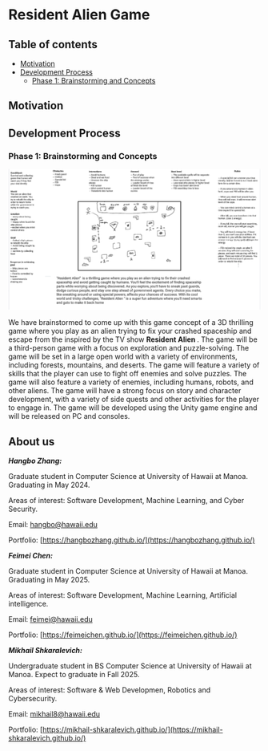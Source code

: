 # Resident Alien Game

## Table of contents

* [Motivation](#motivation)
* [Development Process](#development-process)
  * [Phase 1: Brainstorming and Concepts](#phase-1-brainstorming-and-concepts)


## Motivation

## Development Process

### Phase 1: Brainstorming and Concepts

<img src="doc/image.png">

We have brainstormed to come up with this game concept of a 3D thrilling game where you play as an alien trying to 
fix your crashed spaceship and escape from the inspired by the TV show <strong> Resident Alien </strong>. The game will be a third-person game with a focus on exploration 
and puzzle-solving. The game will be set in a large open world with a variety of environments, 
including forests, mountains, and deserts. The game will feature a variety of skills that the player can use to 
fight off enemies and solve puzzles. The game will also feature a variety of enemies, including humans, robots, 
and other aliens. The game will have a strong focus on story and character development, with a variety of side quests 
and other activities for the player to engage in. The game will be developed using the Unity game engine and 
will be released on PC and consoles.

## About us

***Hangbo Zhang:*** 

Graduate student in Computer Science at University of Hawaii at Manoa. Graduating in May 2024.

Areas of interest: Software Development, Machine Learning, and Cyber Security.

Email: [hangbo@hawaii.edu](mailto:hangbo@hawaii.edu)

Portfolio: [https://hangbozhang.github.io/](https://hangbozhang.github.io/)

***Feimei Chen:*** 

Graduate student in Computer Science at University of Hawaii at Manoa. Graduating in May 2025.

Areas of interest: Software Development, Machine Learning, Artificial intelligence.

Email: [feimei@hawaii.edu](mailto:feimei@hawaii.edu)

Portfolio: [https://feimeichen.github.io/](https://feimeichen.github.io/)

***Mikhail Shkaralevich:*** 

Undergraduate student in BS Computer Science at University of Hawaii at Manoa. Expect to graduate in Fall 2025.

Areas of interest: Software & Web Developmen, Robotics and Cybersecurity.

Email: [mikhail8@hawaii.edu](mailto:mikhail8@hawaii.edu)

Portfolio: [https://mikhail-shkaralevich.github.io/](https://mikhail-shkaralevich.github.io/)
